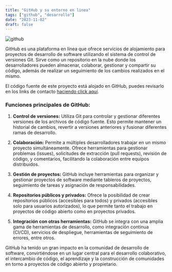 ```yaml
---
title: "GitHub y su entorno en linea"
tags: ["github", "desarrollo"]
date: "2023-11-02"
draft: false
---
```

![github](/GitHub-logo.png)

GitHub es una plataforma en línea que ofrece servicios de alojamiento para proyectos de desarrollo de software utilizando el sistema de control de versiones Git. Sirve como un repositorio en la nube donde los desarrolladores pueden almacenar, colaborar, gestionar y compartir su código, además de realizar un seguimiento de los cambios realizados en el mismo.

El código fuente de este proyecto está alojado en GitHub, puedes revisarlo en los links de contacto [haciendo click aquí](https://github.com/Samo9829/blog_hugo).

### Funciones principales de GitHub:

1. **Control de versiones:** Utiliza Git para controlar y gestionar diferentes versiones de los archivos de código fuente. Esto permite mantener un historial de cambios, revertir a versiones anteriores y fusionar diferentes ramas de desarrollo.

2. **Colaboración:** Permite a múltiples desarrolladores trabajar en un mismo proyecto simultáneamente. Ofrece herramientas para gestionar problemas (issues), solicitudes de extracción (pull requests), revisión de código, y comentarios, facilitando la colaboración entre equipos distribuidos.

3. **Gestión de proyectos:** GitHub incluye herramientas para organizar y gestionar proyectos de software mediante tableros de proyectos, seguimiento de tareas y asignación de responsabilidades.

4. **Repositorios públicos y privados:** Ofrece la posibilidad de crear repositorios públicos (accesibles para todos) y privados (accesibles solo para usuarios autorizados), lo que permite tanto el trabajo en proyectos de código abierto como en proyectos privados.

5. **Integración con otras herramientas:** GitHub se integra con una amplia gama de herramientas de desarrollo, como integración continua (CI/CD), servicios de despliegue, herramientas de seguimiento de errores, entre otros.

GitHub ha tenido un gran impacto en la comunidad de desarrollo de software, convirtiéndose en un lugar central para el desarrollo colaborativo, el intercambio de código, el aprendizaje y la construcción de comunidades en torno a proyectos de código abierto y propietario.

